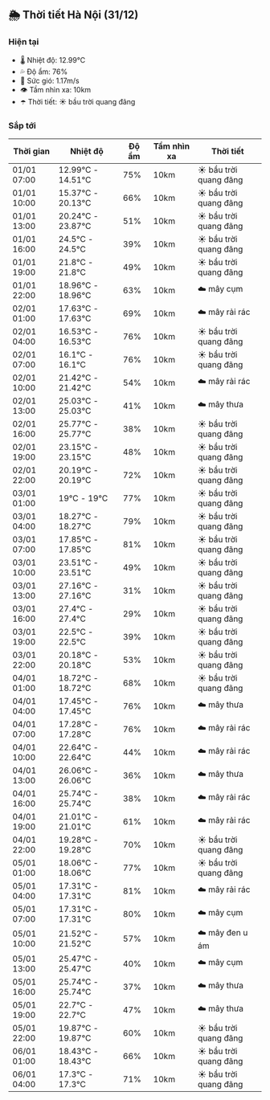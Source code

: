 ## 🌦️ Thời tiết Hà Nội (31/12)

### Hiện tại

- 🌡️ Nhiệt độ: 12.99℃
- 💦 Độ ẩm: 76%
- 💨 Sức gió: 1.17m/s
- 👁️ Tầm nhìn xa: 10km
- ☂️ Thời tiết: ☀️ bầu trời quang đãng

### Sắp tới

| Thời gian | Nhiệt độ | Độ ẩm | Tầm nhìn xa | Thời tiết |
| --- | --- | --- | --- | --- |
| 01/01 07:00 | 12.99℃ - 14.51℃ | 75% | 10km | ☀️ bầu trời quang đãng |
| 01/01 10:00 | 15.37℃ - 20.13℃ | 66% | 10km | ☀️ bầu trời quang đãng |
| 01/01 13:00 | 20.24℃ - 23.87℃ | 51% | 10km | ☀️ bầu trời quang đãng |
| 01/01 16:00 | 24.5℃ - 24.5℃ | 39% | 10km | ☀️ bầu trời quang đãng |
| 01/01 19:00 | 21.8℃ - 21.8℃ | 49% | 10km | ☀️ bầu trời quang đãng |
| 01/01 22:00 | 18.96℃ - 18.96℃ | 63% | 10km | ☁️ mây cụm |
| 02/01 01:00 | 17.63℃ - 17.63℃ | 69% | 10km | ☁️ mây rải rác |
| 02/01 04:00 | 16.53℃ - 16.53℃ | 76% | 10km | ☀️ bầu trời quang đãng |
| 02/01 07:00 | 16.1℃ - 16.1℃ | 76% | 10km | ☀️ bầu trời quang đãng |
| 02/01 10:00 | 21.42℃ - 21.42℃ | 54% | 10km | ☁️ mây rải rác |
| 02/01 13:00 | 25.03℃ - 25.03℃ | 41% | 10km | ☁️ mây thưa |
| 02/01 16:00 | 25.77℃ - 25.77℃ | 38% | 10km | ☀️ bầu trời quang đãng |
| 02/01 19:00 | 23.15℃ - 23.15℃ | 48% | 10km | ☀️ bầu trời quang đãng |
| 02/01 22:00 | 20.19℃ - 20.19℃ | 72% | 10km | ☀️ bầu trời quang đãng |
| 03/01 01:00 | 19℃ - 19℃ | 77% | 10km | ☀️ bầu trời quang đãng |
| 03/01 04:00 | 18.27℃ - 18.27℃ | 79% | 10km | ☀️ bầu trời quang đãng |
| 03/01 07:00 | 17.85℃ - 17.85℃ | 81% | 10km | ☀️ bầu trời quang đãng |
| 03/01 10:00 | 23.51℃ - 23.51℃ | 49% | 10km | ☀️ bầu trời quang đãng |
| 03/01 13:00 | 27.16℃ - 27.16℃ | 31% | 10km | ☀️ bầu trời quang đãng |
| 03/01 16:00 | 27.4℃ - 27.4℃ | 29% | 10km | ☀️ bầu trời quang đãng |
| 03/01 19:00 | 22.5℃ - 22.5℃ | 39% | 10km | ☀️ bầu trời quang đãng |
| 03/01 22:00 | 20.18℃ - 20.18℃ | 53% | 10km | ☀️ bầu trời quang đãng |
| 04/01 01:00 | 18.72℃ - 18.72℃ | 68% | 10km | ☀️ bầu trời quang đãng |
| 04/01 04:00 | 17.45℃ - 17.45℃ | 76% | 10km | ☁️ mây thưa |
| 04/01 07:00 | 17.28℃ - 17.28℃ | 76% | 10km | ☁️ mây rải rác |
| 04/01 10:00 | 22.64℃ - 22.64℃ | 44% | 10km | ☁️ mây rải rác |
| 04/01 13:00 | 26.06℃ - 26.06℃ | 36% | 10km | ☁️ mây thưa |
| 04/01 16:00 | 25.74℃ - 25.74℃ | 38% | 10km | ☁️ mây rải rác |
| 04/01 19:00 | 21.01℃ - 21.01℃ | 61% | 10km | ☁️ mây rải rác |
| 04/01 22:00 | 19.28℃ - 19.28℃ | 70% | 10km | ☀️ bầu trời quang đãng |
| 05/01 01:00 | 18.06℃ - 18.06℃ | 77% | 10km | ☀️ bầu trời quang đãng |
| 05/01 04:00 | 17.31℃ - 17.31℃ | 81% | 10km | ☁️ mây rải rác |
| 05/01 07:00 | 17.31℃ - 17.31℃ | 80% | 10km | ☁️ mây cụm |
| 05/01 10:00 | 21.52℃ - 21.52℃ | 57% | 10km | ☁️ mây đen u ám |
| 05/01 13:00 | 25.47℃ - 25.47℃ | 40% | 10km | ☁️ mây cụm |
| 05/01 16:00 | 25.74℃ - 25.74℃ | 37% | 10km | ☁️ mây thưa |
| 05/01 19:00 | 22.7℃ - 22.7℃ | 47% | 10km | ☁️ mây thưa |
| 05/01 22:00 | 19.87℃ - 19.87℃ | 60% | 10km | ☀️ bầu trời quang đãng |
| 06/01 01:00 | 18.43℃ - 18.43℃ | 66% | 10km | ☀️ bầu trời quang đãng |
| 06/01 04:00 | 17.3℃ - 17.3℃ | 71% | 10km | ☀️ bầu trời quang đãng |
